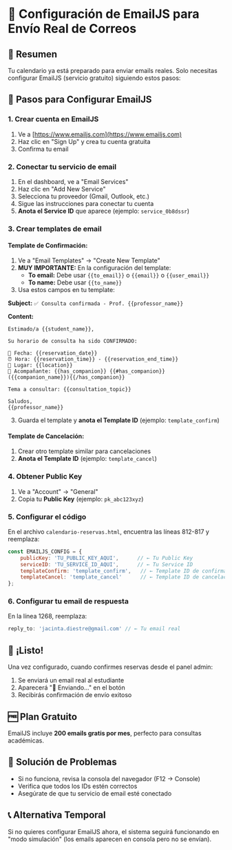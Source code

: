 # 📧 Configuración de EmailJS para Envío Real de Correos

## 🎯 Resumen
Tu calendario ya está preparado para enviar emails reales. Solo necesitas configurar EmailJS (servicio gratuito) siguiendo estos pasos:

## 📝 Pasos para Configurar EmailJS

### 1. Crear cuenta en EmailJS
1. Ve a [https://www.emailjs.com](https://www.emailjs.com)
2. Haz clic en "Sign Up" y crea tu cuenta gratuita
3. Confirma tu email

### 2. Conectar tu servicio de email
1. En el dashboard, ve a "Email Services"
2. Haz clic en "Add New Service"
3. Selecciona tu proveedor (Gmail, Outlook, etc.)
4. Sigue las instrucciones para conectar tu cuenta
5. **Anota el Service ID** que aparece (ejemplo: `service_0b8dssr`)

### 3. Crear templates de email

#### Template de Confirmación:
1. Ve a "Email Templates" → "Create New Template"
2. **MUY IMPORTANTE:** En la configuración del template:
   - **To email:** Debe usar `{{to_email}}` o `{{email}}` o `{{user_email}}`
   - **To name:** Debe usar `{{to_name}}`
3. Usa estos campos en tu template:

**Subject:** `✅ Consulta confirmada - Prof. {{professor_name}}`

**Content:**
```
Estimado/a {{student_name}},

Su horario de consulta ha sido CONFIRMADO:

📅 Fecha: {{reservation_date}}
⏰ Hora: {{reservation_time}} - {{reservation_end_time}}
📍 Lugar: {{location}}
👥 Acompañante: {{has_companion}} {{#has_companion}}({{companion_name}}){{/has_companion}}

Tema a consultar: {{consultation_topic}}

Saludos,
{{professor_name}}
```

3. Guarda el template y **anota el Template ID** (ejemplo: `template_confirm`)

#### Template de Cancelación:
1. Crear otro template similar para cancelaciones
2. **Anota el Template ID** (ejemplo: `template_cancel`)

### 4. Obtener Public Key
1. Ve a "Account" → "General"
2. Copia tu **Public Key** (ejemplo: `pk_abc123xyz`)

### 5. Configurar el código
En el archivo `calendario-reservas.html`, encuentra las líneas 812-817 y reemplaza:

```javascript
const EMAILJS_CONFIG = {
    publicKey: 'TU_PUBLIC_KEY_AQUI',      // ← Tu Public Key
    serviceID: 'TU_SERVICE_ID_AQUI',      // ← Tu Service ID
    templateConfirm: 'template_confirm',   // ← Template ID de confirmación
    templateCancel: 'template_cancel'      // ← Template ID de cancelación
};
```

### 6. Configurar tu email de respuesta
En la línea 1268, reemplaza:
```javascript
reply_to: 'jacinta.diestre@gmail.com' // ← Tu email real
```

## 🎉 ¡Listo!
Una vez configurado, cuando confirmes reservas desde el panel admin:
1. Se enviará un email real al estudiante
2. Aparecerá "📧 Enviando..." en el botón
3. Recibirás confirmación de envío exitoso

## 🆓 Plan Gratuito
EmailJS incluye **200 emails gratis por mes**, perfecto para consultas académicas.

## 🔧 Solución de Problemas
- Si no funciona, revisa la consola del navegador (F12 → Console)
- Verifica que todos los IDs estén correctos
- Asegúrate de que tu servicio de email esté conectado

## 📞 Alternativa Temporal
Si no quieres configurar EmailJS ahora, el sistema seguirá funcionando en "modo simulación" (los emails aparecen en consola pero no se envían).
